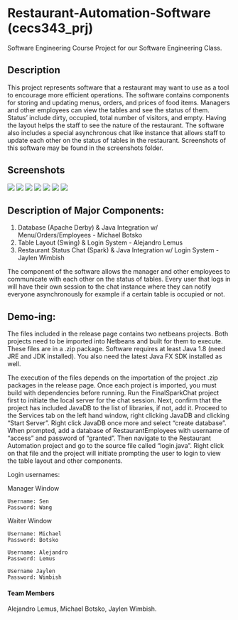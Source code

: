# Restaurant-Automation-Software (cecs343_prj)
Software Engineering Course Project for our Software Engineering Class.

## Description

This project represents software that a restaurant may want to use as a tool to encourage more efficient operations. The software contains components for storing and updating menus, orders, and prices of food items. Managers and other employees can view the tables and see the status of them. Status’ include dirty, occupied, total number of visitors, and empty. Having the layout helps the staff to see the nature of the restaurant. The software also includes a special asynchronous chat like instance that allows staff to update each other on the status of tables in the restaurant. Screenshots of this software may be found in
the screenshots folder.

## Screenshots

![](https://raw.githubusercontent.com/jaylenw/Restaurant-Automation-Software/master/Screenshots/AddEmployee.JPG)
![](https://raw.githubusercontent.com/jaylenw/Restaurant-Automation-Software/master/Screenshots/EditEmployee.JPG)
![](https://raw.githubusercontent.com/jaylenw/Restaurant-Automation-Software/master/Screenshots/Login.JPG)
![](https://raw.githubusercontent.com/jaylenw/Restaurant-Automation-Software/master/Screenshots/ManagerWindow.JPG)
![](https://raw.githubusercontent.com/jaylenw/Restaurant-Automation-Software/master/Screenshots/RemoveEmployee.JPG)
![](https://raw.githubusercontent.com/jaylenw/Restaurant-Automation-Software/master/Screenshots/Waiter.JPG)
![](https://raw.githubusercontent.com/jaylenw/Restaurant-Automation-Software/master/Screenshots/login_chat.png)


## Description of Major Components:
1. Database (Apache Derby) & Java Integration w/ Menu/Orders/Employees - Michael Botsko
2. Table Layout (Swing) & Login System - Alejandro Lemus
3. Restaurant Status Chat (Spark) & Java Integration w/ Login System - Jaylen Wimbish

The component of the software allows the manager and other employees to communicate with each other on the status of tables. Every user that logs in will have their own session to the chat instance where they can notify everyone asynchronously for example if a certain table is occupied or not. 

## Demo-ing:

The files included in the release page contains two netbeans projects. Both projects need to be imported into Netbeans and built for them to execute. These files are in a .zip package. Software requires at least Java 1.8 (need JRE and JDK installed). You also need the latest Java FX SDK installed as well.

The execution of the files depends on the importation of the project .zip packages in the release page. Once each project is imported, you must build with dependencies before running. Run the FinalSparkChat project first to initiate the local server for the chat session. Next, confirm that the project has included JavaDB to the list of libraries, if not, add it. Proceed to the Services tab on the left hand window, right clicking JavaDB and clicking “Start Server”. Right click JavaDB once more and select “create database”. When prompted, add a database of RestaurantEmployees with username of “access” and password of “granted”. Then navigate to the Restaurant Automation project and go to the source file called “login.java”. Right click on that file and the project will initiate prompting the user to login to view the table layout and other components.

Login usernames:

Manager Window
	
	Username: Sen
	Password: Wang
	
Waiter Window
	
	Username: Michael
	Password: Botsko

	Username: Alejandro
	Password: Lemus

	Username Jaylen
	Password: Wimbish

#### Team Members

Alejandro Lemus, Michael Botsko, Jaylen Wimbish.
